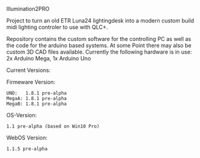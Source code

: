 Illumination2PRO

Project to turn an old ETR Luna24 lightingdesk into a modern custom build midi lighting controler to use with QLC+.

Repository contains the custom software for the controlling PC as well as the code for the arduino based systems.
At some Point there may also be custom 3D CAD files available.
Currently the following hardware is in use: 2x Arduino Mega, 1x Arduino Uno

Current Versions:

  Firmeware Version:
  
    UNO:   1.8.1 pre-alpha
    MegaA: 1.8.1 pre-alpha
    MegaB: 1.8.1 pre-alpha

  OS-Version:
  
    1.1 pre-alpha (based on Win10 Pro)

  WebOS Version:
  
    1.1.5 pre-alpha
